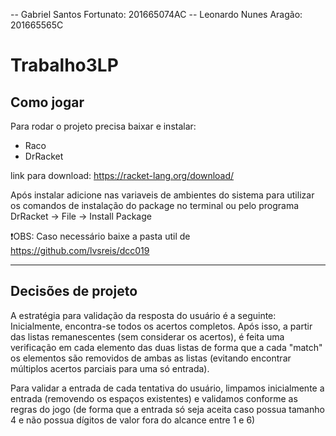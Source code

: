 -- Gabriel Santos Fortunato: 201665074AC
-- Leonardo Nunes Aragão: 201665565C

# Trabalho3LP

## Como jogar

Para rodar o projeto precisa baixar e instalar:

- Raco
- DrRacket

link para download: https://racket-lang.org/download/

Após instalar adicione nas variaveis de ambientes do sistema para utilizar os comandos de instalação do package no terminal ou pelo programa DrRacket -> File -> Install Package

:exclamation:OBS: Caso necessário baixe a pasta util de https://github.com/lvsreis/dcc019

---------------------------------------------------

## Decisões de projeto

A estratégia para validação da resposta do usuário é a seguinte: Inicialmente, encontra-se todos os acertos completos. Após isso, a partir das listas remanescentes (sem considerar os acertos), é feita uma verificação em cada elemento das duas listas de forma que a cada "match" os elementos são removidos de ambas as listas (evitando encontrar múltiplos acertos parciais para uma só entrada).

Para validar a entrada de cada tentativa do usuário, limpamos inicialmente a entrada (removendo os espaços existentes) e validamos conforme as regras do jogo (de forma que a entrada só seja aceita caso possua tamanho 4 e não possua dígitos de valor fora do alcance entre 1 e 6)